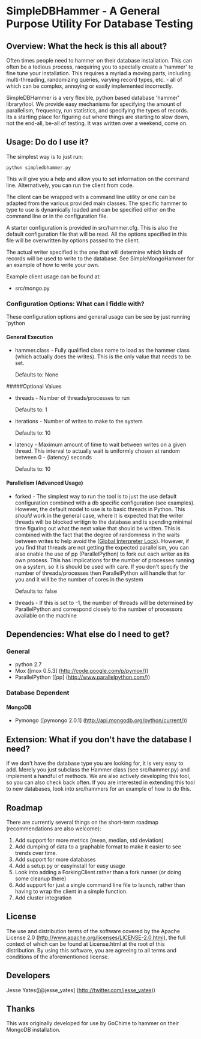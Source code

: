 # SimpleDBHammer - A General Purpose Utility For Database Testing

## Overview: What the heck is this all about?
Often times people need to hammer on their database installation. This can often be a tedious process, raequiring you to specially create a 'hammer' to fine tune your installation. This requires a myriad a moving parts, including multi-threading, randomizing queries, varying record types, etc. - all of which can be complex, annoying or easily implemented incorrectly.

SimpleDBHammer is a very flexible, python based database 'hammer' library/tool. We provide easy mechanisms for specifying the amount of parallelism, frequency, run statistics, and specifying the types of records. Its a starting place for figuring out where things are starting to slow down, not the end-all, be-all of testing. It was written over a weekend, come on.

## Usage: Do do I use it?
The simplest way is to just run:

	python simpledbhammer.py
This will give you a help and allow you to set information on the command line. Alternatively, you can run the client from code.

The client can be wrapped with a command line utility or one can be adapted from the various provided main classes. The specific hammer to type to use is dynamically loaded and can be specified either on the command line or in the configuration file.

A starter configuration is provided in src/hammer.cfg. This is also the default configuration file that will be read. All the options specified in this file will be overwritten by options passed to the client. 

The actual writer specified is the one that will determine which kinds of records will be used to write to the database. See SimpleMongoHammer for an example of how to write your own.

Example client usage can be found at:

* src/mongo.py

### Configuration Options: What can I fiddle with? 
These configuration options and general usage can be see by just running 'python 

#### General Execution

* hammer.class - Fully qualified class name to load as the hammer class (which actually does the writes). This is the only value that needs to be set.

	Defaults to: None

#####Optional Values

* threads - Number of threads/processes to run
	
	Defaults to: 1
* iterations - Number of writes to make to the system

	Defaults to: 10
* latency - Maximum amount of time to wait between writes on a given thread. This interval to actually wait is uniformly chosen at random between 0 - {latency} seconds

	Defaults to: 10

	
#### Parallelism (Advanced Usage)
 * forked - The simplest way to run the tool is to just the use default configuration combined with a db specific configuration (see examples). However, the default model to use is to basic threads in Python. This _should_ work in the general case, where it is expected that the writer threads will be blocked writign to the database and is spending minimal time figuring out what the next value that should be written. This is combined with the fact that the degree of randomness in the waits between writes to help avoid the ([Global Interpreter Lock](http://en.wikipedia.org/wiki/Global_Interpreter_Lock)). However, if you find that threads are not getting the expected parallelism, you can also enable the use of pp (ParallelPython) to fork out each writer as its own process. This has implications for the number of processes running on a system, so it is should be used with care. If you don't specify the number of threads/processes then ParallelPython will handle that for you and it will be the number of cores in the system

	Defaults to: false

* threads - If this is set to -1, the number of threads will be determined by ParallelPython and correspond closely to the number of processors available on the machine

## Dependencies: What else do I need to get?
### General
* python 2.7
* Mox ([mox 0.5.3] (http://code.google.com/p/pymox/))
* ParallelPython ([pp] (http://www.parallelpython.com/)) 

### Database Dependent
#### MongoDB
* Pymongo ([pymongo 2.0.1] (http://api.mongodb.org/python/current/))

## Extension: What if you don't have the database I need?
If we don't have the database type you are looking for, it is very easy to add. Merely you just subclass the Hammer class (see src/hammer.py) and implement a handful of methods. We are also actively developing this tool, so you can also check back often. If you are interested in extending this tool to new databases, look into src/hammers for an example of how to do this.

## Roadmap

There are currently several things on the short-term roadmap (recommendations are also welcome):

1. Add support for more metrics (mean, median, std deviation)
2. Add dumping of data to a graphable format to make it easier to see trends over time.
3. Add support for more databases
4. Add a setup.py or easyinstall for easy usage
4. Look into adding a ForkingClient rather than a fork runner (or doing some cleanup there)
4. Add support for just a single command line file to launch, rather than having to wrap the client in a simple function.
5. Add cluster integration

## License
The use and distribution terms of the software covered by the Apache License 2.0 (http://www.apache.org/licenses/LICENSE-2.0.html), the full context of which can be found at License.html at the root of this distribution. By using this software, you are agreeing to all terms and conditions of the aforementioned license.

## Developers
Jesse Yates([@jesse_yates] (http://twitter.com/jesse_yates))

## Thanks
This was originally developed for use by GoChime to hammer on their MongoDB installation.
